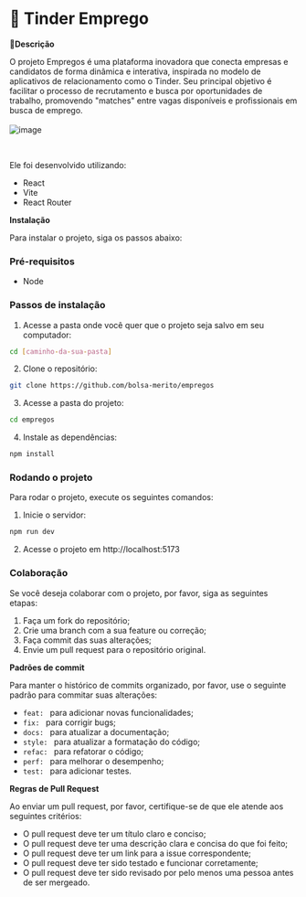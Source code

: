 #  👔 Tinder Emprego

**📄Descrição**

   O projeto Empregos é uma plataforma inovadora que conecta empresas e candidatos de forma dinâmica e interativa, inspirada no modelo de aplicativos de relacionamento como o Tinder. Seu principal objetivo é facilitar o processo de recrutamento e busca por oportunidades de trabalho, promovendo "matches" entre vagas disponíveis e profissionais em busca de emprego. 
 </br>
 </br>
![image](https://github.com/user-attachments/assets/e3415fac-0610-4c43-a647-7788d2fd71a1)

 </br>

Ele foi desenvolvido utilizando:
* React
* Vite
* React Router

**Instalação**

Para instalar o projeto, siga os passos abaixo:

### Pré-requisitos

* Node
<!-- * [Outros pré-requisitos, como banco de dados, etc.] -->

### Passos de instalação

1. Acesse a pasta onde você quer que o projeto seja salvo em seu computador:
```bash
cd [caminho-da-sua-pasta]
```
2. Clone o repositório:
```bash
git clone https://github.com/bolsa-merito/empregos
```
3. Acesse a pasta do projeto:
```bash
cd empregos
```
4. Instale as dependências:
```bash
npm install
```

### Rodando o projeto

Para rodar o projeto, execute os seguintes comandos:

1. Inicie o servidor:
```bash
npm run dev
```

2. Acesse o projeto em http://localhost:5173

### Colaboração

Se você deseja colaborar com o projeto, por favor, siga as seguintes etapas:

1. Faça um fork do repositório;
2. Crie uma branch com a sua feature ou correção;
3. Faça commit das suas alterações;
4. Envie um pull request para o repositório original.

**Padrões de commit**

Para manter o histórico de commits organizado, por favor, use o seguinte padrão para commitar suas alterações:

* `feat: ` para adicionar novas funcionalidades;
* `fix: ` para corrigir bugs;
* `docs: ` para atualizar a documentação;
* `style: ` para atualizar a formatação do código;
* `refac: ` para refatorar o código;
* `perf: ` para melhorar o desempenho;
* `test: ` para adicionar testes.

**Regras de Pull Request**

Ao enviar um pull request, por favor, certifique-se de que ele atende aos seguintes critérios:

* O pull request deve ter um título claro e conciso;
* O pull request deve ter uma descrição clara e concisa do que foi feito;
* O pull request deve ter um link para a issue correspondente;
* O pull request deve ter sido testado e funcionar corretamente;
* O pull request deve ter sido revisado por pelo menos uma pessoa antes de ser mergeado.

